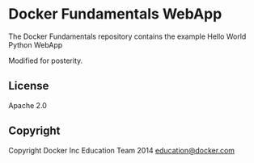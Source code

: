 Docker Fundamentals WebApp
==========================

The Docker Fundamentals repository contains the example Hello World Python WebApp

Modified for posterity.

## License

Apache 2.0

## Copyright

Copyright Docker Inc Education Team 2014 <education@docker.com>
